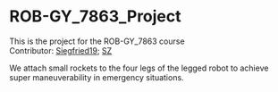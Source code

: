 # ROB-GY_7863_Project
This is the project for the ROB-GY_7863 course  
Contributor: [Siegfried19](https://github.com/Siegfried19); [SZ](tbd)

We attach small rockets to the four legs of the legged robot to achieve super maneuverability in emergency situations.
